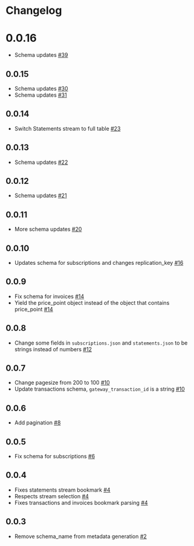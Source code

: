 # Changelog

# 0.0.16
  * Schema updates [#39](https://github.com/singer-io/tap-chargify/pull/39)

## 0.0.15
  * Schema updates [#30](https://github.com/singer-io/tap-chargify/pull/30)
  * Schema updates [#31](https://github.com/singer-io/tap-chargify/pull/31)

## 0.0.14
  * Switch Statements stream to full table [#23](https://github.com/singer-io/tap-chargify/pull/23)

## 0.0.13
  * Schema updates [#22](https://github.com/singer-io/tap-chargify/pull/22)

## 0.0.12
  * Schema updates [#21](https://github.com/singer-io/tap-chargify/pull/21)

## 0.0.11
  * More schema updates [#20](https://github.com/singer-io/tap-chargify/pull/20)

## 0.0.10
  * Updates schema for subscriptions and changes replication_key [#16](https://github.com/singer-io/tap-chargify/pull/16)

## 0.0.9
 * Fix schema for invoices [#14](https://github.com/singer-io/tap-chargify/pull/14)
 * Yield the price_point object instead of the object that contains price_point [#14](https://github.com/singer-io/tap-chargify/pull/14)

## 0.0.8
 * Change some fields in `subscriptions.json` and `statements.json` to be strings instead of numbers [#12](https://github.com/singer-io/tap-chargify/pull/12)

## 0.0.7
 * Change pagesize from 200 to 100 [#10](https://github.com/singer-io/tap-chargify/pull/10)
 * Update transactions schema, `gateway_transaction_id` is a string [#10](https://github.com/singer-io/tap-chargify/pull/10)

## 0.0.6
 * Add pagination [#8](https://github.com/singer-io/tap-chargify/pull/8)

## 0.0.5
 * Fix schema for subscriptions [#6](https://github.com/singer-io/tap-chargify/pull/6)

## 0.0.4
 * Fixes statements stream bookmark [#4](https://github.com/singer-io/tap-chargify/pull/4)
 * Respects stream selection [#4](https://github.com/singer-io/tap-chargify/pull/4)
 * Fixes transactions and invoices bookmark parsing [#4](https://github.com/singer-io/tap-chargify/pull/4)

## 0.0.3
 * Remove schema_name from metadata generation [#2](https://github.com/singer-io/tap-chargify/pull/2)
